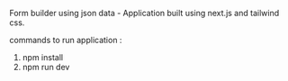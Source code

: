 Form builder using json data - Application built using next.js and tailwind css.

commands to run application :
1. npm install
2. npm run dev
